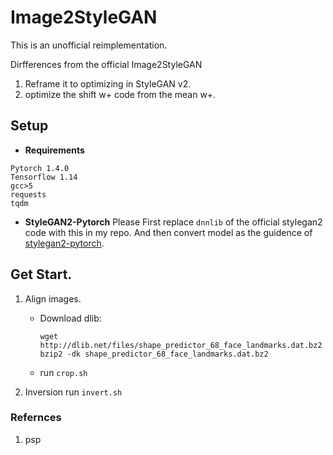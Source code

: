# Image2StyleGAN

This is an unofficial reimplementation. 

Dirfferences from the official Image2StyleGAN
1. Reframe it to optimizing in StyleGAN v2.
2. optimize the shift w+ code from the mean w+. 

## Setup
- **Requirements**
```
Pytorch 1.4.0
Tensorflow 1.14
gcc>5
requests
tqdm
```

- **StyleGAN2-Pytorch**
Please First replace `dnnlib` of the official stylegan2 code with this in my repo. And then convert model as the guidence of [stylegan2-pytorch](https://github.com/rosinality/stylegan2-pytorch).

## Get Start.
1. Align images. 
    * Download dlib: 
        ```
        wget http://dlib.net/files/shape_predictor_68_face_landmarks.dat.bz2
        bzip2 -dk shape_predictor_68_face_landmarks.dat.bz2
        ```
    * run `crop.sh`

2. Inversion
    run `invert.sh`
    

### Refernces
1. psp